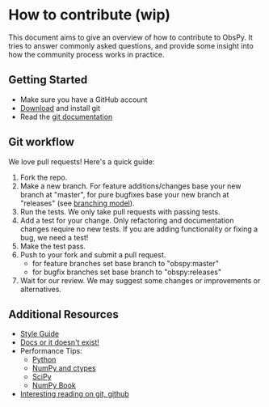 # How to contribute (wip)

This document aims to give an overview of how to contribute to ObsPy. It tries to answer commonly asked questions, and provide some insight into how the community process works in practice.

## Getting Started

 * Make sure you have a GitHub account
 * [Download](https://git-scm.com/downloads) and install git
 * Read the [git documentation](https://git-scm.com/book/en/Git-Basics)


## Git workflow

We love pull requests! Here's a quick guide:

 1. Fork the repo.
 2. Make a new branch. For feature additions/changes base your new branch at "master", for pure bugfixes base your new branch at "releases" (see [branching model](https://github.com/obspy/obspy/wiki/ObsPy-Git-Branching-Model)).
 3. Run the tests. We only take pull requests with passing tests.
 4. Add a test for your change. Only refactoring and documentation changes require no new tests. If you are adding functionality or fixing a bug, we need a test!
 5. Make the test pass.
 6. Push to your fork and submit a pull request.
    - for feature branches set base branch to "obspy:master"
    - for bugfix branches set base branch to "obspy:releases"
 7. Wait for our review. We may suggest some changes or improvements or alternatives.

## Additional Resources

 * [Style Guide](https://docs.obspy.org/coding_style.html)
 * [Docs or it doesn't exist!](http://lukeplant.me.uk/blog/posts/docs-or-it-doesnt-exist/)
 * Performance Tips:
    * [Python](https://wiki.python.org/moin/PythonSpeed/PerformanceTips)
    * [NumPy and ctypes](https://www.scipy.org/Cookbook/Ctypes)
    * [SciPy](https://wiki.scipy.org/PerformancePython)
    * [NumPy Book](http://csc.ucdavis.edu/~chaos/courses/nlp/Software/NumPyBook.pdf)
 * [Interesting reading on git, github](https://github.com/obspy/obspy/wiki/Interesting-Reading-on-Git%2C-GitHub)
